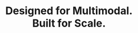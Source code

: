 ---
enableSwiper: true
title: Designed for Multimodal. <br> Built for Scale.
description: From agents to models, from search to training, one platform for all your AI data and workloads
meta: # alternative meta 
  title: "LanceDB | Vector Database for RAG, Agents & Hybrid Search" # alternate meta title
  description: "Build fast, reliable RAG, agents, and search engines with LanceDB— a multimodal vector database with native versioning and S3-compatible object storage." # alternate meta description
  keywords: # meta keywords
  og_title: # Open Graph title
  og_description: # Open Graph description
  og_image: # Open Graph image
  og_twitter_image: # Twitter image
hero:
  cta:
    - text: Get Started
      icon: true
      href: https://accounts.lancedb.com/sign-up
      version: primary
    - text: Learn More
      icon: true
      href: /contact
      version: secondary
  vector: #static/assets/vectors/hero-bg.svg
  video: assets/video/blob.mp4
logos:
  speed: 3000
  caption: Tomorrow's AI is being built on LanceDB today
  items: # all icons for logos should be in static/assets/logos
    - runway.svg 
    - midjourney.svg
    - worldlabs.svg
    - characterai.svg
    - bytedance.svg
    - harvey.svg
    - ubs.svg
lakehouse:
  title: The AI-Native <br> Multimodal Lakehouse
  description: AI thrives on more than text. It needs multimodal data. Today’s complex workloads demand more than a database. They need a new foundation built for AI at scale.
  image: images/lakehouse.png
  image_mob: images/lakehouse-mob.png
  image_alt: Multimodal Lakehouse
  interact: static/assets/vectors/lakehouse.svg
  interact_mob: static/assets/vectors/lakehouse-mob.svg
infrastructure:
  title: AI Needs Better <br> Data Infrastructure
  description: Data lakes only handle tabular data, search engines just work with vectors, and neither work well with multimodal data. Researchers using today's infrastructure face more complexity, higher cost, and slower progress.
  badges:
    - icon: binary.svg
      text: Chunking
    - icon: database.svg
      text: Vector storage
    - icon: apps.svg
      text: Model training
    - icon: search.svg
      text: Hybrid search
    - icon: folder-dev.svg
      text: Embedding pipelines
    - icon: stack.svg
      text: Multimodal data
    - icon: code.svg
      text: Ad-hoc scripts
solution:
  title: A Unified Solution
  description: LanceDB provides one place for all your AI data and workloads so your team can move fast from idea to petabyte-scale production.
  speed: 7000
  code:
    language: python
    source: static/code-tabs/tabs.py
  items:
    - tab: Storage
      title: The new columnar standard for multimodal data
      description: Fast scans and random access. Large blob storage. Zero-copy fine-grained data-evolution at petabyte scale.
      code: 
    - tab: Search
      title: Advanced retrieval for AI
      description: Blazing fast hybrid search, filter, and rerank over billions of vectors. Compute-storage separation for up to 100x savings.
      code:
    - tab: Feature Engineering
      title: Automated feature engineering
      description: Declarative, distributed and versioned pre-processing for faster feature experimentation and iteration cycles. Native support for LLM-as-UDF.
      code:
    - tab: Analytics
      title: Explore, curate, and analyze with ease
      description: High performance SQL for multimodal data.
      code:
    - tab: Training
      title: Optimized training pipelines
      description: Faster dataloading, global shuffling, and integrated filters for large scale training using pytorch or JAX.
      code: 
  cta: 
    href: https://accounts.lancedb.com/sign-up
    icon: true
    version: primary
    text: Create Your First Project
how_it_works:
  title: How LanceDB Works
  description: From prototype to production.
  items:
    - title: For Developers
      list:
        - heading: Connect to LanceDB
          text: Get started fast with a simple install and intuitive interface.
          icon: union.svg
        - heading: Ingest Data
          text: Grow your project to petabyte scale without worrying about infrastructure.
          icon: data.svg
        - heading: Build and Index
          text: Streamline your workflow and focus on high-value experimentation.
          icon: index.svg
      cta:
        text: Try LanceDB Cloud
        href: https://accounts.lancedb.com/sign-up
        version: primary
        icon: true
    - title: For Enterprises
      list:
        - heading: Choose Deployment Model
          text: Unlock the value in your sales calls, decks, contracts, and more.
          icon: question.svg
        - heading: Data Lake Compatible
          text: Keep you data private and secure. Works with your existing data lake.
          icon: integrate.svg
        - heading: Build and Scale
          text: Unlock massive scalability and unmatched price-performance.
          icon: scale.svg
      cta:
        text: Contact Sales
        href: /contact
        version: primary
        icon: true
scale:
  title: Built for Enterprise Scale
  speed: 2000
  cards:
    - number: 20000
      prefix: "+"
      text: Highest search QPS on a single table
      lottie: /assets/lottie/first.json
    - number: 100
      prefix: "%"
      text: Massive scalability at a fraction of the cost
      lottie: /assets/lottie/second.json
    - number: 20
      prefix: PB
      text: Largest table under management
      lottie: /assets/lottie/third.json
compliance: 
  bg: grey
  title: Enterprise-Grade Compliance
  description: Safety and security guaranteed for your data.
  cards:
    - text: 
        mobile: SOC2 
        desktop: SOC2 Type II
      icon: aicpa.svg
    - text:
        mobile: GDPR 
        desktop: GDPR compliant
      icon: gdpr.svg
    - text: 
        mobile: HIPAA 
        desktop: HIPAA compliant
      icon: hipaa.svg
testimonials:
  title: Trusted By The Best
  items:
    - icon: static/assets/logos/worldlabs.svg
      text: "Lance has been a significant enabler for our multimodal data workflows. Its performance and feature set offer a dramatic step up from legacy formats like WebDataset and Parquet. Using Lance has freed up considerable time and energy for our team, allowing us to iterate faster and focus more on research."
      rating: 5
      author:
        name: Keunhong Park
        position: Member of Technical Staff
    - icon: static/assets/logos/harvey.svg
      text: "Law firms, professional service providers, and enterprises rely on Harvey to process a large number of complex documents in a scalable and secure manner. LanceDB’s search/retrieval infrastructure has been instrumental in helping us meet those demands."
      rating: 5
      author: 
        name: Gabriel Pereyra
        position: Co-Founder
    - icon: static/assets/logos/runway.svg
      text: "Lance transformed our model training pipeline at Runway. The ability to append columns without rewriting entire datasets, combined with fast random access and multimodal support, lets us iterate on AI models faster than ever. For a company building cutting-edge generative AI, that speed of iteration is everything."
      rating: 5
      author:
        name: Kamil Sindil
        position: Head of Engineering
blog:
  title: Official LanceDB Blog
  highlighted: true # use highlighted for this section
  posts: # if highlighted false use this posts, filterd by title
    - A Practical Guide to Training Custom Rerankers
    - November Feature Roundup
    - Test Post for code snippet
  cta: 
    text: Read the Blog
    icon: true
    version: primary
    href: /blog
cta:
  type: buttons
  title: Start Your Multimodal <br> Transformation Today
  description: Designed for Multimodal Data. Built for Production Scale.
  cta:
    - text: Get started
      icon: true
      version: primary
      href: https://accounts.lancedb.com/sign-up
    - text: Discover more
      icon: true
      version: secondary
      href: /contact
  vectors:
    left: assets/vectors/cta-left.svg
    right: assets/vectors/cta-right.svg

---